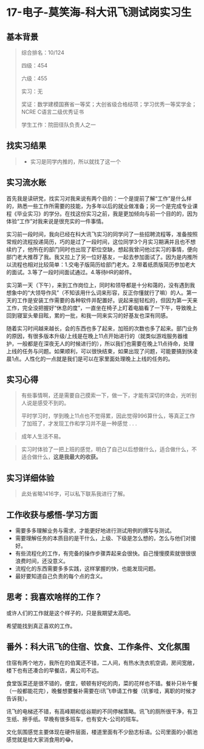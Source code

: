 # 17-电子-莫笑海-科大讯飞测试岗实习生

## 基本背景

> 综合排名：10/124
>
> 四级：454
>
> 六级：455
>
> 实习：无
>
> 奖证：数学建模国赛省一等奖；大创省级合格结项；学习优秀一等奖学金；NCRE C语言二级优秀证书
>
> 学生工作：院田径队负责人之一

## 找实习结果

> * 实习是同学内推的，所以就找了这一个

## 实习流水账

首先我是读研党，找实习对我来说有两个目的：一个是提前了解“工作”是什么样的，熟悉一些工作所需要的技能，为多年以后的就业做准备；另一个是完成专业课程《毕业实习》的学分。在找这份实习之前，我是更加倾向与前一个目的的，因为体验“工作”对我来说是很充实的一件事情。

实习前一段时间，我向已经在科大讯飞实习的同学问了一些招聘流程等，准备按照常规的流程投递简历，巧的是过了一段时间，这位同学3个月实习期满并且也不想续约了，他所在的部门同时也出现了职位空缺，想起我曾问他过实习的事情，便向部门老大推荐了我。我又拉上了另一位好基友，一起去参加面试了。因为是内推所以流程也相对比较简单：1.交电子版简历给部门老大。2.带着纸质版简历参加老大的面试。3.等了一段时间面试通过。4.等待HR的邮件。

实习第一天（下午），来到工作岗位上，同时和领导都是十分和蔼的，没有遇到我想象中的“大领导作风”（不知该用什么词来形容，反正你懂就行了嘛）的人。第一天的工作是安装工作需要的各种软件并配置好。说起来挺轻松的，但因为第一天来工作，完全没把握好“休息的度”，一直坐在椅子上盯着电脑看了一下午，导致晚上回到寝室头晕目眩，累的一批，和我一同来实习的好基友也深有同感。

随着实习时间越来越长，会的东西也多了起来，加班的次数也多了起来。部门业务的原因，有很多版本升级/上线是在晚上11点开始进行的（就类似游戏服务器维护，一般都是在深夜无人的时候进行的），所以我们也需要在晚上11点待命，处理上线的任务与问题。如果顺利，可以很快结束，如果出现了问题，可能要搞到快凌晨1点。人性化的一点就是我们是可以在家里面处理晚上上线的任务的。

## 实习心得

> 有些事情啊，还是需要自己摸索一下，做一下，才能有深切的体会，光听别人说是感受不到的。
>
> 平时学习时，学到晚上11点也不觉得累，因此觉得996算什么，等真正工作了加班了，才发现工作和学习并不是一种感觉 . . .

>  成年人生活不易。

> 实习时体验了一把上班的感觉，明白了自己以后想做什么，适合做什么，不适合做什么，**这是我最大的收获。**

## 实习详细体验

> 此处省略1416字，可以私下联系我进行了解。

## 工作收获与感悟-学习方面

* 需要多多理解业务与需求，才能更好地进行测试用例的撰写与测试。
* 需要理解任务的本质目的是干什么，上级、下级是怎么想的，怎么与他们对接好。
* 有些流程化的工作，有完备的操作步骤弄起来会很快。自己慢慢摸索就很很很浪费时间，还没意义。
* 流程化的东西需要多多实践，这样掌握的快，也能发现问题。
* 最好要知道自己负责的每个点的含义。

## 思考：我喜欢啥样的工作？

或许人们的工作就是这个样子的，只是我期望太高吧。

希望能找到真正喜欢的工作。

## 番外：科大讯飞的住宿、饮食、工作条件、文化氛围

住宿有两个地方，我所在的伯寓还不错，二人间，有热水洗衣机空调，房间宽敞，楼下也有还凑合的早餐店，离公司不远。

食堂饭菜还是很不错的，便宜，顿顿有好吃的肉，菜的花样也不错。餐补只补午餐（一般都能花完），晚餐想要餐补需要在i讯飞申请工作餐（坑爹哇，离职的时候才告诉我）。

讯飞的电梯还不错，有高峰期和低谷期的不同停梯策略。讯飞的厕所很干净，有卫生纸、擦手纸。早晚有很多班车，也有安大-公司的班车。

文化氛围感觉主要体现在硬件层面，楼道里面有不少励志标语。公司里面的小鹅池感觉就是给大家消食用的😂。
